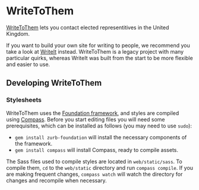 # WriteToThem

[WriteToThem](https://www.writetothem.com/) lets you contact elected representitives in the United Kingdom.

If you want to build your own site for writing to people, we recommend you take
a look at [WriteIt](https://github.com/ciudadanointeligente/write-it) instead.
WriteToThem is a legacy project with many particular quirks, whereas WriteIt was
built from the start to be more flexible and easier to use.

## Developing WriteToThem

### Stylesheets

WriteToThem uses the [Foundation framework](http://foundation.zurb.com/), and
styles are compiled using [Compass](http://compass-style.org/). Before you start
editing files you will need some prerequisites, which can be installed as
follows (you may need to use `sudo`):

* `gem install zurb-foundation` will install the necessary components of the framework.
* `gem install compass` will install Compass, ready to compile assets.

The Sass files used to compile styles are located in `web/static/sass`. To
compile them, `cd` to the `web/static` directory and run `compass compile`. If
you are making frequent changes, `compass watch` will watch the directory for
changes and recompile when necessary.
